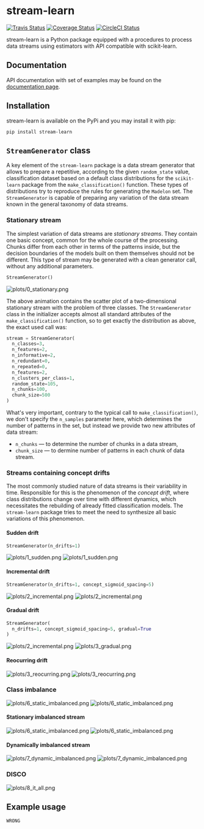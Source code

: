 # stream-learn

[![Travis Status](https://travis-ci.org/w4k2/stream-learn.svg?branch=master)](https://travis-ci.org/w4k2/stream-learn)
[![Coverage Status](https://coveralls.io/repos/github/w4k2/stream-learn/badge.svg?branch=master)](https://coveralls.io/github/w4k2/stream-learn?branch=master)
[![CircleCI Status](https://circleci.com/gh/w4k2/stream-learn.svg?style=shield&circle-token=:circle-token)](https://circleci.com/gh/w4k2/stream-learn/tree/master)

stream-learn is a Python package equipped with a procedures to process data streams using estimators with API compatible with scikit-learn.

## Documentation

API documentation with set of examples may be found on the [documentation page](https://w4k2.github.io/stream-learn/).

## Installation

stream-learn is available on the PyPi and you may install it with pip:

```
pip install stream-learn
```

## `StreamGenerator` class

A key element of the `stream-learn` package is a data stream generator that allows to prepare a repetitive, according to the given `random_state` value, classification dataset based on a default class distributions for the `scikit-learn` package from the `make_classification()` function. These types of distributions try to reproduce the rules for generating the `Madelon` set. The `StreamGenerator` is capable of preparing any variation of the data stream known in the general  taxonomy of data streams.


### Stationary stream
The simplest variation of data streams are *stationary streams*. They contain one basic concept, common for the whole course of the processing. Chunks differ from each other in terms of the patterns inside, but the decision boundaries of the models built on them themselves should not be different. This type of stream may be generated with a clean generator call, without any additional parameters.

```python
StreamGenerator()
```

![plots/0_stationary.png](plots/0_stationary.gif)

The above animation contains the scatter plot of a two-dimensional stationary stream with the problem of three classes. The `StreamGenerator` class in the initializer accepts almost all standard attributes of the `make_classification()` function, so to get exactly the distribution as above, the exact used call was:

```python
stream = StreamGenerator(
  n_classes=3,
  n_features=2,
  n_informative=2,
  n_redundant=0,
  n_repeated=0,
  n_features=2,
  n_clusters_per_class=1,
  random_state=105,
  n_chunks=100,
  chunk_size=500
)
```

What's very important, contrary to the typical call to `make_classification()`, we don't specify the `n_samples` parameter here, which determines the number of patterns in the set, but instead we provide two new attributes of data stream:

- `n_chunks` — to determine the number of chunks in a data stream,
- `chunk_size` — to dermine number of patterns in each chunk of data stream.

<!--![plots/0_stationary.png](plots/0_stationary.png)-->

### Streams containing concept drifts

The most commonly studied nature of data streams is their variability in time. Responsible for this is the phenomenon of the *concept drift*, where class distributions change over time with different dynamics, which necessitates the rebuilding of already fitted classification models. The `stream-learn` package tries to meet the need to synthesize all basic variations of this phenomenon.

#### Sudden drift

```python
StreamGenerator(n_drifts=1)
```

![plots/1_sudden.png](plots/1_sudden.png)
![plots/1_sudden.png](plots/1_sudden.gif)

#### Incremental drift
```python
StreamGenerator(n_drifts=1, concept_sigmoid_spacing=5)
```

![plots/2_incremental.png](plots/2_incremental.png)
![plots/2_incremental.png](plots/2_incremental.gif)


#### Gradual drift
```python
StreamGenerator(
  n_drifts=1, concept_sigmoid_spacing=5, gradual=True
)
```
![plots/2_incremental.png](plots/3_gradual.png)
![plots/3_gradual.png](plots/3_gradual.gif)

#### Reocurring drift
![plots/3_reocurring.png](plots/4_reocurring.png)
![plots/3_reocurring.png](plots/4_reocurring.gif)

### Class imbalance

![plots/6_static_imbalanced.png](plots/6_balanced.png)
![plots/6_static_imbalanced.png](plots/6_balanced.gif)

#### Stationary imbalanced stream
![plots/6_static_imbalanced.png](plots/7_static_imbalanced.png)
![plots/6_static_imbalanced.png](plots/7_static_imbalanced.gif)

#### Dynamically imbalanced stream
![plots/7_dynamic_imbalanced.png](plots/8_dynamic_imbalanced.png)
![plots/7_dynamic_imbalanced.png](plots/8_dynamic_imbalanced.gif)

### DISCO
![plots/8_it_all.png](plots/9_disco.gif)

## Example usage

```python
WRONG
```

<!--
### About

If you use stream-learn in a scientific publication, we would appreciate citations to the following paper:

```
@article{key:key,
author  = {abc},
title   = {def},
journal = {ghi},
year    = {2018},
volume  = {1},
number  = {1},
pages   = {1-5},
url     = {http://jkl}
}
```
-->

